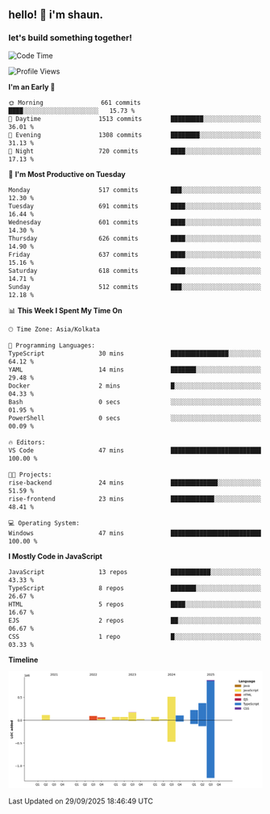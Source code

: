 ## hello! 👋 i'm shaun. 
### let's build something together!
<!--START_SECTION:waka-->
![Code Time](http://img.shields.io/badge/Code%20Time-436%20hrs%2056%20mins-blue)

![Profile Views](http://img.shields.io/badge/Profile%20Views-0-blue)

**I'm an Early 🐤** 

```text
🌞 Morning                661 commits         ████░░░░░░░░░░░░░░░░░░░░░   15.73 % 
🌆 Daytime                1513 commits        █████████░░░░░░░░░░░░░░░░   36.01 % 
🌃 Evening                1308 commits        ████████░░░░░░░░░░░░░░░░░   31.13 % 
🌙 Night                  720 commits         ████░░░░░░░░░░░░░░░░░░░░░   17.13 % 
```
📅 **I'm Most Productive on Tuesday** 

```text
Monday                   517 commits         ███░░░░░░░░░░░░░░░░░░░░░░   12.30 % 
Tuesday                  691 commits         ████░░░░░░░░░░░░░░░░░░░░░   16.44 % 
Wednesday                601 commits         ████░░░░░░░░░░░░░░░░░░░░░   14.30 % 
Thursday                 626 commits         ████░░░░░░░░░░░░░░░░░░░░░   14.90 % 
Friday                   637 commits         ████░░░░░░░░░░░░░░░░░░░░░   15.16 % 
Saturday                 618 commits         ████░░░░░░░░░░░░░░░░░░░░░   14.71 % 
Sunday                   512 commits         ███░░░░░░░░░░░░░░░░░░░░░░   12.18 % 
```


📊 **This Week I Spent My Time On** 

```text
🕑︎ Time Zone: Asia/Kolkata

💬 Programming Languages: 
TypeScript               30 mins             ████████████████░░░░░░░░░   64.12 % 
YAML                     14 mins             ███████░░░░░░░░░░░░░░░░░░   29.48 % 
Docker                   2 mins              █░░░░░░░░░░░░░░░░░░░░░░░░   04.33 % 
Bash                     0 secs              ░░░░░░░░░░░░░░░░░░░░░░░░░   01.95 % 
PowerShell               0 secs              ░░░░░░░░░░░░░░░░░░░░░░░░░   00.09 % 

🔥 Editors: 
VS Code                  47 mins             █████████████████████████   100.00 % 

🐱‍💻 Projects: 
rise-backend             24 mins             █████████████░░░░░░░░░░░░   51.59 % 
rise-frontend            23 mins             ████████████░░░░░░░░░░░░░   48.41 % 

💻 Operating System: 
Windows                  47 mins             █████████████████████████   100.00 % 
```

**I Mostly Code in JavaScript** 

```text
JavaScript               13 repos            ███████████░░░░░░░░░░░░░░   43.33 % 
TypeScript               8 repos             ███████░░░░░░░░░░░░░░░░░░   26.67 % 
HTML                     5 repos             ████░░░░░░░░░░░░░░░░░░░░░   16.67 % 
EJS                      2 repos             ██░░░░░░░░░░░░░░░░░░░░░░░   06.67 % 
CSS                      1 repo              █░░░░░░░░░░░░░░░░░░░░░░░░   03.33 % 
```



**Timeline**

![Lines of Code chart](https://raw.githubusercontent.com/ShaunDaniel/ShaunDaniel/main/assets/bar_graph.png)


 Last Updated on 29/09/2025 18:46:49 UTC
<!--END_SECTION:waka-->
